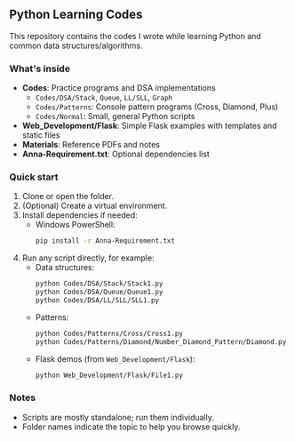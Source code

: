 ## Python Learning Codes

This repository contains the codes I wrote while learning Python and common data structures/algorithms.

### What's inside
- **Codes**: Practice programs and DSA implementations
  - `Codes/DSA/Stack`, `Queue`, `LL/SLL`, `Graph`
  - `Codes/Patterns`: Console pattern programs (Cross, Diamond, Plus)
  - `Codes/Normal`: Small, general Python scripts
- **Web_Development/Flask**: Simple Flask examples with templates and static files
- **Materials**: Reference PDFs and notes
- **Anna-Requirement.txt**: Optional dependencies list

### Quick start
1. Clone or open the folder.
2. (Optional) Create a virtual environment.
3. Install dependencies if needed:
   - Windows PowerShell:
     ```bash
     pip install -r Anna-Requirement.txt
     ```
4. Run any script directly, for example:
   - Data structures:
     ```bash
     python Codes/DSA/Stack/Stack1.py
     python Codes/DSA/Queue/Queue1.py
     python Codes/DSA/LL/SLL/SLL1.py
     ```
   - Patterns:
     ```bash
     python Codes/Patterns/Cross/Cross1.py
     python Codes/Patterns/Diamond/Number_Diamond_Pattern/Diamond.py
     ```
   - Flask demos (from `Web_Development/Flask`):
     ```bash
     python Web_Development/Flask/File1.py
     ```

### Notes
- Scripts are mostly standalone; run them individually.
- Folder names indicate the topic to help you browse quickly.

